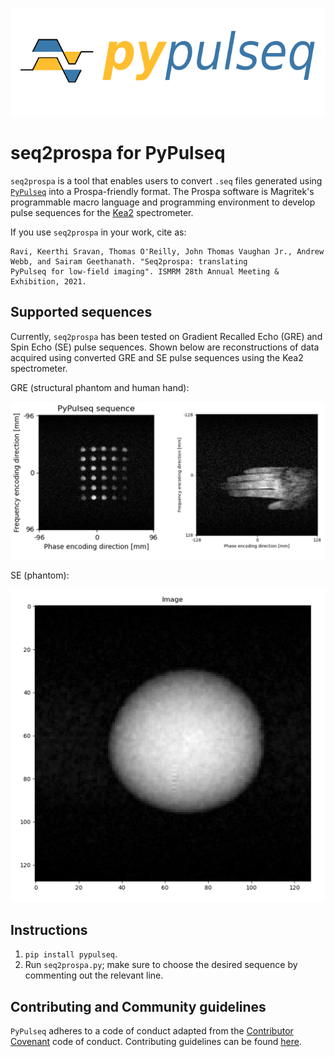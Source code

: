 <p align="center">
<img src="logo.png"/>
</p>

# seq2prospa for PyPulseq

`seq2prospa` is a tool that enables users to convert `.seq` files generated using [`PyPulseq`][pypulseq] into a 
Prospa-friendly format. The Prospa software is Magritek's programmable macro language and programming environment to 
develop pulse sequences for the [Kea2][kea2] spectrometer.

If you use `seq2prospa` in your work, cite as:
```
Ravi, Keerthi Sravan, Thomas O'Reilly, John Thomas Vaughan Jr., Andrew Webb, and Sairam Geethanath. "Seq2prospa: translating 
PyPulseq for low-field imaging". ISMRM 28th Annual Meeting & Exhibition, 2021. 
```

## Supported sequences

Currently, `seq2prospa` has been tested on Gradient Recalled Echo (GRE) and Spin Echo (SE) pulse sequences. Shown below 
are reconstructions of data acquired using converted GRE and SE pulse sequences using the Kea2 spectrometer.

GRE (structural phantom and human hand):

![Reconstruction of converted GRE sequence](GRE_recon.png)

SE (phantom):

![Reconstruction of converted SE sequence](SE_recon.png)

## Instructions

   1. `pip install pypulseq`. 
   2. Run `seq2prospa.py`; make sure to choose the desired sequence by commenting out the relevant line.  

## Contributing and Community guidelines
`PyPulseq` adheres to a code of conduct adapted from the [Contributor Covenant] code of conduct.
Contributing guidelines can be found [here][contrib-guidelines].

[Contributor Covenant]: http://contributor-covenant.org
[contrib-guidelines]: https://github.com/imr-framework/pypulseq/blob/master/CONTRIBUTING.md
[kea2]: https://magritek.com/products/kea/
[pypulseq]: https://github.com/imr-framework/pypulseq